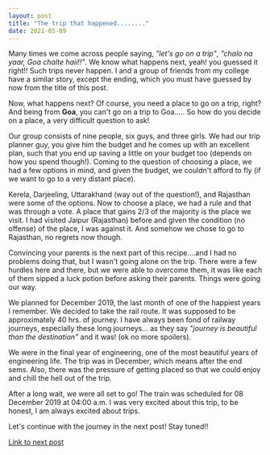 ```yaml
---
layout: post
title: "The trip that happened........"
date: 2021-05-09
---
```


Many times we come across people saying, _"let's go on a trip"_, _"chalo na yaar, Goa chalte haii!!"_. We know what happens next, yeah! you guessed it right!! Such trips never happen. I and a group of friends from my college have a similar story, except the ending, which you must have guessed by now from the title of this post.

Now, what happens next? Of course, you need a place to go on a trip, right? And being from **Goa**, you can't go on a trip to Goa..... So how do you decide on a place, a very difficult question to ask!

Our group consists of nine people, six guys, and three girls. We had our trip planner guy, you give him the budget and he comes up with an excellent plan, such that you end up saving a little on your budget too (depends on how you spend though!). Coming to the question of choosing a place, we had a few options in mind, and given the budget, we couldn't afford to fly (if we want to go to a very distant place). 

Kerela, Darjeeling, Uttarakhand (way out of the question!), and Rajasthan were some of the options. Now to choose a place, we had a rule and that was through a vote. A place that gains 2/3 of the majority is the place we visit. I had visited Jaipur (Rajasthan) before and given the condition (no offense) of the place, I was against it. And somehow we chose to go to Rajasthan, no regrets now though.

Convincing your parents is the next part of this recipe....and I had no problems doing that, but I wasn't going alone on the trip. There were a few hurdles here and there, but we were able to overcome them, it was like each of them sipped a luck potion before asking their parents. Things were going our way. 

We planned for December 2019, the last month of one of the happiest years I remember. We decided to take the rail route. It was supposed to be approximately 40 hrs. of journey. I have always been fond of railway journeys, especially these long journeys... as they say _"journey is beautiful than the destination"_ and it was! (ok no more spoilers).

We were in the final year of engineering, one of the most beautiful years of engineering life. The trip was in December, which means after the end sems. Also, there was the pressure of getting placed so that we could enjoy and chill the hell out of the trip.

After a long wait, we were all set to go! The train was scheduled for 08 December 2019 at 04:00 a.m. I was very excited about this trip, to be honest, I am always excited about trips.

Let's continue with the journey in the next post! Stay tuned!!

<a href="https://kedarmahale.github.io/blog/2021/05/10/trip-that-happened-part1">Link to next post </a>